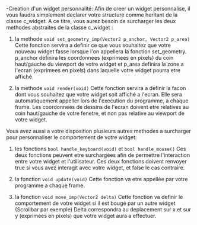 -Creation d'un widget personnalité:
Afin de creer un widget personnalise, il vous faudra simplement declarer votre structure comme heritant de la classe c_widget.
A ce titre, vous aurez besoin de surcharger les deux methodes abstraites de la classe c_widget :

1) la methode `void set_geometry_imp(Vector2 p_anchor, Vector2 p_area)`
Cette fonction servira a definir ce que vous souhaitez que votre nouveau widget fasse lorsque l'on appellera la fonction set_geometry.
p_anchor definira les coordonnees (exprimees en pixels) du coin haut/gauche du viewport de votre widget et p_area definira la zone a l'ecran (exprimees en pixels) dans laquelle votre widget pourra etre affiché

2) la methode `void render(void)`
Cette fonction servira a definir la facon dont vous souhaitez que votre widget soit affiché a l'ecran.
Elle sera automatiquement appeller lors de l'execution du programme, a chaque frame.
Les coordonnees de dessins de l'ecran doivent etre relatives au coin haut/gauche de votre fenetre, et non pas relative au viewport de votre widget.

Vous avez aussi a votre disposition plusieurs autres methodes a surcharger pour personnaliser le comportement de votre widget:
1) les fonctions `bool handle_keyboard(void)` et `bool handle_mouse()`
Ces deux fonctions peuvent etre surchargées afin de permettre l'interaction entre votre widget et l'utilisateur.
Ces deux fonctions doivent renvoyer true si vous avez interagit avec votre widget, et false le cas contraire.

2) la fonction `void update(void)`
Cette fonction va etre appellée par votre programme a chaque frame.

3) la fonction `void move_imp(Vector2 delta)`
Cette fonction va definir le comportement de votre widget si il est bougé par un autre widget (Scrollbar par exemple)
Delta correspondra au deplacement sur x et sur y (exprimees en pixels) que votre widget aura a effectuer.
